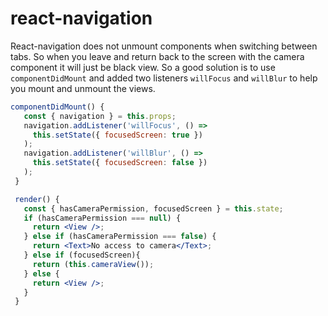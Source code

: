 # react-navigation

React-navigation does not unmount components when switching between tabs. So when you leave and return back to the screen with the camera component it will just be black view. So a good solution is to use `componentDidMount` and added two listeners `willFocus` and `willBlur` to help you mount and unmount the views.

```jsx
componentDidMount() {
   const { navigation } = this.props;
   navigation.addListener('willFocus', () =>
     this.setState({ focusedScreen: true })
   );
   navigation.addListener('willBlur', () =>
     this.setState({ focusedScreen: false })
   );
 }

 render() {
   const { hasCameraPermission, focusedScreen } = this.state;
   if (hasCameraPermission === null) {
     return <View />;
   } else if (hasCameraPermission === false) {
     return <Text>No access to camera</Text>;
   } else if (focusedScreen){
     return (this.cameraView());
   } else {
     return <View />;
   }
 }
```
